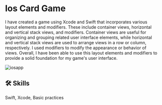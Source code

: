 
# Ios Card Game

I have created a game using Xcode and Swift that incorporates various layout elements and modifiers. These include container views, horizontal and vertical stack views, and modifiers. Container views are useful for organizing and grouping related user interface elements, while horizontal and vertical stack views are used to arrange views in a row or column, respectively. I used modifiers to modify the appearance or behavior of views. Overall, I have been able to use this layout elements and modifiers to provide a solid foundation for my game's user interface. 



![iosapp](https://user-images.githubusercontent.com/91735699/235407469-82f1d609-5708-4fe8-b3d2-51e1f1140ca5.png)





## 🛠 Skills
Swift, Xcode, Basic practices
